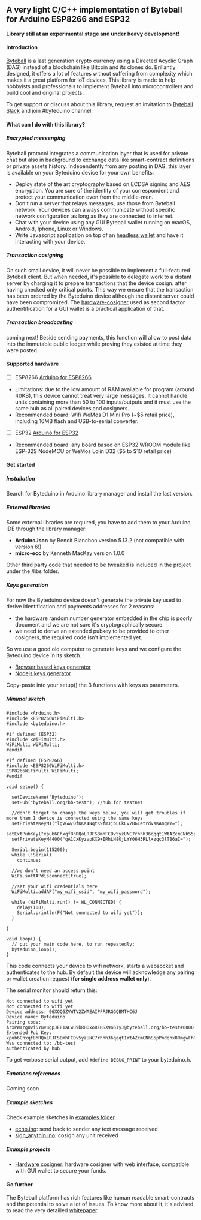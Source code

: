 ##  A very light C/C++ implementation of Byteball for Arduino ESP8266 and ESP32

**Library still at an experimental stage and under heavy development!**

#### Introduction

[Byteball](byteball.org) is a last generation crypto currency using a Directed Acyclic Graph (DAG) instead of a blockchain like Bitcoin and its clones do. Brillantly designed, it offers a lot of features without suffering from complexity which makes it a great platform for IoT devices. This library is made to help hobbyists and professionals to implement Byteball into microcontrollers and build cool and original projects.

To get support or discuss about this library, request an invitation to [Byteball Slack](http://slack.byteball.org/) and join #byteduino channel.

#### What can I do with this library?

##### Encrypted messenging
Byteball protocol integrates a communication layer that is used for private chat but also in background to exchange data like smart-contract definitions or private assets history.
Independently from any posting in DAG, this layer is available on your Byteduino device for your own benefits:
- Deploy state of the art cryptography based on ECDSA signing and AES encryption. You are sure of the identity of your correspondent and protect your communication even from the middle-men.
- Don't run a server that relays messages, use those from Byteball network. Your devices can always communicate without specific network configuration as long as they are connected to internet.
- Chat with your device using any GUI Byteball wallet running on macOS, Android, Iphone, Linux or Windows.
- Write Javascript application on top of an [headless wallet](https://github.com/byteball/headless-byteball) and have it interacting with your device.

##### Transaction cosigning
On such small device, it will never be possible to implement a full-featured Byteball client. But when needed, it's possible to delegate work to a distant server by charging it to prepare transactions that the device cosign.
after having checked only critical points. This way we ensure that the transaction has been ordered by the Byteduino device although the distant server could have been compromized.
The [hardware-cosigner](https://github.com/Papabyte/Hardware-cosigner) used as second factor authentification for a GUI wallet is a practical application of that.

##### Transaction broadcasting
coming next!
Beside sending payments, this function will allow to post data into the immutable public ledger while proving they existed at time they were posted.


#### Supported hardware
- [ ] ESP8266 [Arduino for ESP8266](https://github.com/esp8266/Arduino/)
- Limitations: due to the low amount of RAM available for program (around 40KB), this device cannot treat very large messages. It cannot handle units containing more than 50 to 100 inputs/outputs and it must use the same hub as all paired devices and cosigners.
- Recommended board: Wifi WeMos D1 Mini Pro (~$5 retail price), including 16MB flash and USB-to-serial converter.

- [ ] ESP32 [Arduino for ESP32](https://github.com/espressif/arduino-esp32)
- Recommended board: any board based on ESP32 WROOM module like ESP-32S NodeMCU or WeMos Lolin D32 ($5 to $10 retail price)

#### Get started
##### Installation
Search for Byteduino in Arduino library manager and install the last version.

##### External libraries
Some external libraries are required, you have to add them to your Arduino IDE through the library manager:

 - **ArduinoJson** by Benoit Blanchon version 5.13.2 (not compatible with version 6!)
 - **micro-ecc** by Kenneth MacKay version 1.0.0

Other third party code that needed to be tweaked is included in the project under the /libs folder.

##### Keys generation
For now the Byteduino device doesn't generate the private key used to derive identification and payments addresses for 2 reasons:
 - the hardware random number generator embedded in the chip is poorly document and we are not sure it's cryptographically secure.
 - we need to derive an extended pubkey to be provided to other cosigners, the required code isn't implemented yet.

So we use a good old computer to generate keys and we configure the Byteduino device in its sketch.

- [Browser based keys generator](https://papabyte.github.io/byteduino-keys-generator/)
- [Nodejs keys generator](https://github.com/Papabyte/byteduino/blob/master/extras/keys-generator/)

Copy-paste into your setup() the 3 functions with keys as parameters.

##### Minimal sketch

    #include <Arduino.h>
    #include <ESP8266WiFiMulti.h>
    #include <byteduino.h>
    
    #if defined (ESP32)
    #include <WiFiMulti.h>
    WiFiMulti WiFiMulti;
    #endif

    #if defined (ESP8266)
    #include <ESP8266WiFiMulti.h>
    ESP8266WiFiMulti WiFiMulti;
    #endif

    void setup() {
    
      setDeviceName("Byteduino");
      setHub("byteball.org/bb-test"); //hub for testnet
    
      //don't forget to change the keys below, you will get troubles if more than 1 device is connected using the same keys
      setPrivateKeyM1("lgVGw/OfKKK4NqtK9fmJjbLCkLv7BGLetrdvsKAngWY=");
      setExtPubKey("xpub6Chxqf8hRQoLRJFS8mhFCDv5yzUNC7rhhh36qqqt1WtAZcmCNhS5pPndqhx8RmgwFhGPa9FYq3iTXNBkYdkrAKJxa7qnahnAvCzKW5dnfJn");
      setPrivateKeyM4400("qA1CxKyzvpKX9+IRhLH8OjLYY06H3RLl+zqc3lT86aI=");
    
      Serial.begin(115200);
      while (!Serial)
        continue;
    
      //we don't need an access point
      WiFi.softAPdisconnect(true);
    
      //set your wifi credentials here
      WiFiMulti.addAP("my_wifi_ssid", "my_wifi_password");
    
      while (WiFiMulti.run() != WL_CONNECTED) {
        delay(100);
        Serial.println(F("Not connected to wifi yet"));
      }
    
    }
    
    void loop() {
      // put your main code here, to run repeatedly:
      byteduino_loop();
    }


This code connects your device to wifi network, starts a websocket and authenticates to the hub.
By default the device will acknowledge any pairing or wallet creation request (**for single address wallet only**).

The serial monitor should return this:
```
Not connected to wifi yet
Not connected to wifi yet
Device address: 06XOQ6ZVWTV2ZWAEAIPFPJRGGQBMTHC6J
Device name: Byteduino
Pairing code: ArxPWIrgUvi5YuvugpJEE1aLwu9bRBOxoRFHSX9o6IyJ@byteball.org/bb-test#0000
Extended Pub Key:
xpub6Chxqf8hRQoLRJFS8mhFCDv5yzUNC7rhhh36qqqt1WtAZcmCNhS5pPndqhx8RmgwFhGPa9FYq3iTXNBkYdkrAKJxa7qnahnAvCzKW5dnfJn
Wss connected to: /bb-test
Authenticated by hub
```
To get verbose serial output, add `#define DEBUG_PRINT` to your byteduino.h.

##### Functions references
Coming soon

##### Example sketches
Check example sketches in [examples folder](https://github.com/Papabyte/byteduino/tree/master/examples).

- [echo.ino](https://github.com/Papabyte/byteduino/blob/master/examples/echo/echo.ino): send back to sender any text message received
- [sign_anythin.ino](https://github.com/Papabyte/byteduino/blob/master/examples/sign_anything/sign_anything.ino): cosign any unit received

##### Example projects

- [Hardware cosigner](https://github.com/Papabyte/Hardware-cosigner): hardware cosigner with web interface, compatible with GUI wallet to secure your funds.

#### Go further
The Byteball platform has rich features like human readable smart-contracts and the potential to solve a lot of issues. To know more about it, it's advised to read the very detailled [whitepaper](https://byteball.org/Byteball.pdf).

